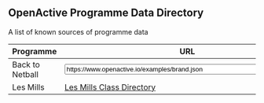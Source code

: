 ## OpenActive Programme Data Directory
A list of known sources of programme data

| Programme                      | URL                                                                                                                                                   |
|--------------------------------|-------------------------------------------------------------------------------------------------------------------------------------------------------|
| Back to Netball                | <input type="text" id="name" name="name" value="https://www.openactive.io/examples/brand.json" style="width: 500px;" readonly /> |
| Les Mills                      | [Les Mills Class Directory](https://www.openactive.io/les-mills-programme-page-example/index.html)                                                                                                                         |

